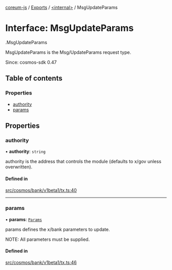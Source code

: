 [coreum-js](../README.md) / [Exports](../modules.md) / [<internal\>](../modules/internal_.md) / MsgUpdateParams

# Interface: MsgUpdateParams

[<internal>](../modules/internal_.md).MsgUpdateParams

MsgUpdateParams is the Msg/UpdateParams request type.

Since: cosmos-sdk 0.47

## Table of contents

### Properties

- [authority](internal_.MsgUpdateParams-3.md#authority)
- [params](internal_.MsgUpdateParams-3.md#params)

## Properties

### authority

• **authority**: `string`

authority is the address that controls the module (defaults to x/gov unless overwritten).

#### Defined in

[src/cosmos/bank/v1beta1/tx.ts:40](https://github.com/PulsaraIO/coreum-js/blob/63824e3/src/cosmos/bank/v1beta1/tx.ts#L40)

___

### params

• **params**: [`Params`](../modules/internal_.md#params-4)

params defines the x/bank parameters to update.

NOTE: All parameters must be supplied.

#### Defined in

[src/cosmos/bank/v1beta1/tx.ts:46](https://github.com/PulsaraIO/coreum-js/blob/63824e3/src/cosmos/bank/v1beta1/tx.ts#L46)
